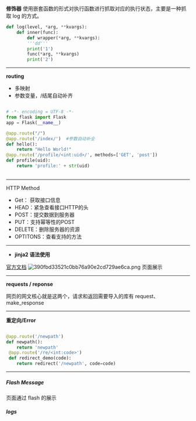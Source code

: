 


**修饰器**
使用嵌套函数的形式对执行函数进行抓取对应的执行状态，主要是一种抓取 log 的方式。

```python
def log(level, *arg, **kvargs):
    def inner(func):
        def wrapper(*arg, **kvargs):
        '''dd'''
        print('1')
        func(*arg, **kvargs)
        print('2')
```

---
**routing**
* 多映射
* 参数变量，/结尾自动补齐

```python

# -*- encoding = UTF-8 -*-
from flask import Flask
app = Flask(__name__)

@app.route("/")
@app.route('/index/')  #参数自动补全
def hello():    
    return "Hello World!"
@app.route('/profile/<int:uid>/', methods=['GET', 'post'])
def profile(uid):
    return 'profile:' + str(uid)
 
```


---


HTTP Method

* Get： 获取接口信息
* HEAD：紧急查看接口HTTP的头
* POST：提交数据到服务器
* PUT：支持幂等性的POST
* DELETE：删除服务器的资源
* OPTITONS：查看支持的方法

---

* **jinja2 语法使用**

[官方文档](http://docs.jinkan.org/docs/jinja2/)
![390fbd33521c0bb76a90e2cd729ae6ca.png](en-resource://database/431:1)
页面展示

---


**requests / reponse**

网页的网文核心就是这两个，请求和返回需要导入的库有 request、make_response 



---
**重定向/Error**
```py

@app.route('/newpath')
def newpath():
    return 'newpath'
 @app.route('/re/<int:code>')
 def redirect_demo(code):
    return redirect('/newpath', code=code)


```



---
##### Flash Message
页面通过 flash 的展示



##### logs
